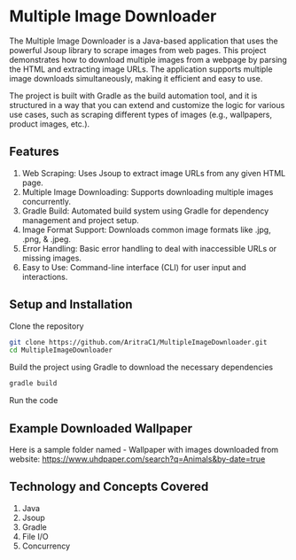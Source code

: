 # Multiple Image Downloader
The Multiple Image Downloader is a Java-based application that uses the powerful Jsoup library to scrape images from web pages. This project demonstrates how to download multiple images from a webpage by parsing the HTML and extracting image URLs. The application supports multiple image downloads simultaneously, making it efficient and easy to use.

The project is built with Gradle as the build automation tool, and it is structured in a way that you can extend and customize the logic for various use cases, such as scraping different types of images (e.g., wallpapers, product images, etc.).

## Features
1. Web Scraping: Uses Jsoup to extract image URLs from any given HTML page.
2. Multiple Image Downloading: Supports downloading multiple images concurrently.
3. Gradle Build: Automated build system using Gradle for dependency management and project setup. 
4. Image Format Support: Downloads common image formats like .jpg, .png, & .jpeg. 
5. Error Handling: Basic error handling to deal with inaccessible URLs or missing images. 
6. Easy to Use: Command-line interface (CLI) for user input and interactions.

## Setup and Installation
Clone the repository
``` bash
git clone https://github.com/AritraC1/MultipleImageDownloader.git
cd MultipleImageDownloader
```
Build the project using Gradle to download the necessary dependencies
```bash
gradle build
```
Run the code

## Example Downloaded Wallpaper
Here is a sample folder named - Wallpaper with images downloaded from website:
https://www.uhdpaper.com/search?q=Animals&by-date=true

## Technology and Concepts Covered
1. Java
2. Jsoup
3. Gradle
4. File I/O
5. Concurrency